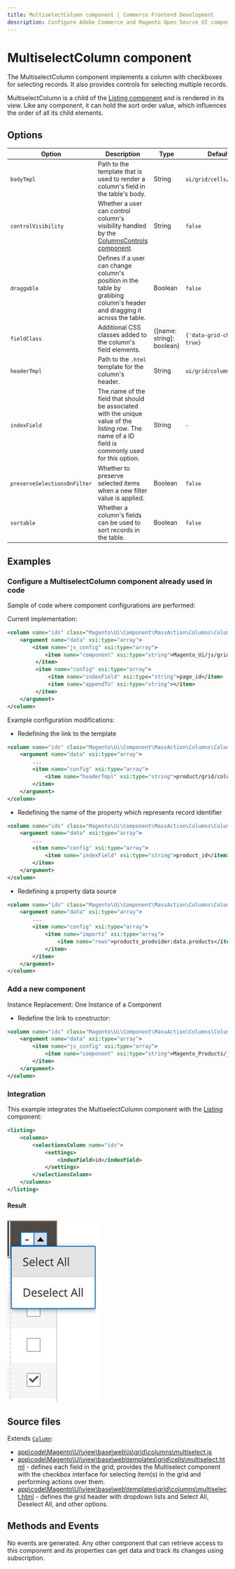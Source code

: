 ```yaml
---
title: MultiselectColumn component | Commerce Frontend Development
description: Configure Adobe Commerce and Magento Open Source UI components and integrate them with other components.
---
```


# MultiselectColumn component

The MultiselectColumn component implements a column with checkboxes for selecting records. It also provides controls for selecting multiple records.

MultiselectColumn is a child of the [Listing component](listing-grid.md) and is rendered in its view. Like any component, it can hold the sort order value, which influences the order of all its child elements.

## Options

| Option | Description | Type | Default Value |
| --- | --- | --- | --- |
| `bodyTmpl` | Path to the template that is used to render a column's field in the table's body. | String | `ui/grid/cells/multiselect` |
| `controlVisibility` | Whether a user can control column's visibility handled by the [ColumnsControls component](columns-controls.md). | String | `false` |
| `draggable` | Defines if a user can change column's position in the table by grabbing column's header and dragging it across the table. | Boolean | `false` |
| `fieldClass` | Additional CSS classes added to the column's field elements. | {[name: string]: boolean} | `{'data-grid-checkbox-cell': true}` |
| `headerTmpl` | Path to the `.html` template for the column's header. | String | `ui/grid/columns/multiselect` |
| `indexField` | The name of the field that should be associated with the unique value of the listing row. The name of a ID field is commonly used for this option. | String | `-` |
| `preserveSelectionsOnFilter` | Whether to preserve selected items when a new filter value is applied. | Boolean | `false` |
| `sortable` | Whether a column's fields can be used to sort records in the table. | Boolean | `false` |

## Examples

### Configure a MultiselectColumn component already used in code

Sample of code where component configurations are performed:

Current implementation:

```xml
<column name="ids" class="Magento\Ui\Component\MassAction\Columns\Column">
    <argument name="data" xsi:type="array">
        <item name="js_config" xsi:type="array">
            <item name="component" xsi:type="string">Magento_Ui/js/grid/columns/multiselect</item>
         </item>
         <item name="config" xsi:type="array">
             <item name="indexField" xsi:type="string">page_id</item>
             <item name="appendTo" xsi:type="string"></item>
         </item>
    </argument>
</column>
```

Example configuration modifications:

*  Redefining the link to the template

```xml
<column name="ids" class="Magento\Ui\Component\MassAction\Columns\Column">
    <argument name="data" xsi:type="array">
        ...
        <item name="config" xsi:type="array">
            <item name="headerTmpl" xsi:type="string">product/grid/columns/multiselect</item>
        </item>
    </argument>
</column>
```

*  Redefining the name of the property which represents record identifier

```xml
<column name="ids" class="Magento\Ui\Component\MassAction\Columns\Column">
    <argument name="data" xsi:type="array">
        ...
        <item name="config" xsi:type="array">
            <item name="indexField" xsi:type="string">product_id</item>
        </item>
    </argument>
</column>
```

*  Redefining a property data source

```xml
<column name="ids" class="Magento\Ui\Component\MassAction\Columns\Column">
    <argument name="data" xsi:type="array">
        ...
        <item name="config" xsi:type="array">
            <item name="imports" xsi:type="array">
                <item name="rows">products_prodvider:data.products</item>
            </item>
        </item>
    </argument>
</column>
```

### Add a new component

Instance Replacement: One Instance of a Component

*  Redefine the link to constructor:

```xml
<column name="ids" class="Magento\Ui\Component\MassAction\Columns\Column">
    <argument name="data" xsi:type="array">
        <item name="js_config" xsi:type="array">
            <item name="component" xsi:type="string">Magento_Products/js/grid/columns/multiselect</item>
        </item>
    </argument>
</column>
```

### Integration

This example integrates the MultiselectColumn component with the [Listing](listing-grid.md) component:

```xml
<listing>
    <columns>
        <selectionsColumn name="ids">
            <settings>
                <indexField>id</indexField>
            </settings>
        </selectionsColumn>
    </columns>
</listing>
```

#### Result

![MultiselectColumn Component Example](../../_images/ui-components/ui-multiselectcolumn-result.png)

## Source files

Extends [`Column`](column.md):

*  [app\code\Magento\Ui\view\base\web\js\grid\columns\multiselect.js](https://github.com/magento/magento2/blob/2.4/app/code/Magento/Ui/view/base/web/js/grid/columns/multiselect.js)
*  [app\code\Magento\Ui\view\base\web\templates\grid\cells\multiselect.html](https://github.com/magento/magento2/blob/2.4/app/code/Magento/Ui/view/base/web/templates/grid/cells/multiselect.html) - defines each field in the grid; provides the Multiselect component with the checkbox interface for selecting item(s) in the grid and performing actions over them.
*  [app\code\Magento\Ui\view\base\web\templates\grid\columns\multiselect.html](https://github.com/magento/magento2/blob/2.4/app/code/Magento/Ui/view/base/web/templates/grid/columns/multiselect.html) - defines the grid header with dropdown lists and Select All, Deselect All, and other options.

## Methods and Events

No events are generated. Any other component that can retrieve access to this component and its properties can get data and track its changes using subscription.
